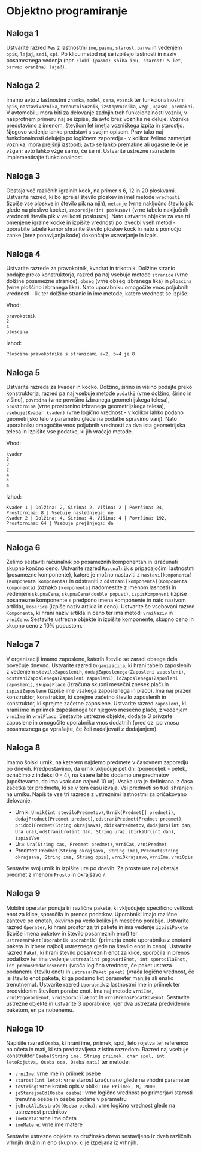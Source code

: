 # Objektno programiranje

## Naloga 1

Ustvarite razred `Pes` z lastnostmi `ime`, `pasma`, `starost`, `barva` in vedenjem `opis`, `lajaj`, `sedi`, `spi`. Po klicu metod naj se izpišejo lastnosti in naziv posameznega vedenja (npr. `Floki (pasma: shiba inu, starost: 5 let, barva: oranžna) laja!`).

## Naloga 2

Imamo avto z lastnostmi `znamka`, `model`, `cena`, `voznik` ter funkcionalnostmi `opis`, `nastaviVoznika`, `trenutniVoznik`, `izstopVoznika`, `vzgi`, `ugasni`, `premakni`. V avtomobilu mora biti za delovanje zadnjih treh funkcionalnosti voznik, v nasprotnem primeru naj se izpiše, da avto brez voznika ne deluje. Voznika predstavimo z imenom, številom let imetja vozniškega izpita in starostjo. Njegovo vedenje lahko predstavi s svojim opisom. Prav tako naj funkcionalnosti delujejo po logičnem zaporedju - v kolikor želimo zamenjati voznika, mora prejšnji izstopiti; avto se lahko premakne ali ugasne le če je vžgan; avto lahko vžge samo, če še ni. Ustvarite ustrezne razrede in implementirajte funkcionalnost.

## Naloga 3

Obstaja več različnih igralnih kock, na primer s 6, 12 in 20 ploskvami. Ustvarite razred, ki bo sprejel število ploskev in imel metode `vrednosti` (izpiše vse ploskve in število pik na njih), `metanje` (vrne naključno število pik glede na ploskve kocke), `zaporedje(int poskusov)` (vrne tabelo naključnih vrednosti števila pik v velikosti poskusov). Nato ustvarite objekte za vse tri omenjene igralne kocke in izpišite vrednosti po izvedbi vseh metod - uporabite tabele kamor shranite število ploskev kock in nato s pomočjo zanke (brez ponavljanja kode) dokončajte ustvarjanje in izpis.

## Naloga 4

Ustvarite razrede za pravokotnik, kvadrat in trikotnik. Dolžine stranic podajte preko konstruktorja, razred pa naj vsebuje metode `stranice` (vrne dolžine posamezne stranice), `obseg` (vrne obseg izbranega lika) in `ploscina` (vrne ploščino izbranega lika). Nato uporabniku omogočite vnos poljubnih vrednosti - lik ter dolžine stranic in ime metode, katere vrednost se izpiše.

Vhod:

```text
pravokotnik
2
4
ploščina
```

Izhod:

```text
Ploščina pravokotnika s stranicami a=2, b=4 je 8.
```

## Naloga 5

Ustvarite razreda za kvader in kocko. Dolžino, širino in višino podajte preko konstruktorja, razred pa naj vsebuje metode `podatki` (vrne dolžino, širino in višino), `povrsina` (vrne površino izbranega geometrijskega telesa), `prostornina` (vrne prostornino izbranega geometrijskega telesa), `vsebuje(Kvader kvader)` (vrne logično vrednost - v kolikor lahko podano geometrijsko telo v parametru glede na podatke spravimo vanj). Nato uporabniku omogočite vnos poljubnih vrednosti za dva ista geometrijska telesa in izpišite vse podatke, ki jih vračajo metode.

Vhod:

```text
kvader
2
2
2
4
4
4
```

Izhod:

```text
Kvader 1 | Dolžina: 2, Širina: 2, Višina: 2 | Površina: 24, Prostornina: 8 | Vsebuje naslednjega: ne
Kvader 2 | Dolžina: 4, Širina: 4, Višina: 4 | Površina: 192, Prostornina: 64 | Vsebuje prejšnjega: da
```

---

## Naloga 6

Želimo sestaviti računalnik po posameznih komponentah in izračunati skupno končno ceno. Ustvarite razred `Racunalnik` s pripadajočimi lastnostmi (posamezne komponente), katere je možno nastaviti z `nastavi[komponenta](Komponenta komponenta)` in odstraniti z `odstrani[komponenta](Komponenta komponenta)` (oznako `[komponenta]` nadomestite z imenom lasnosti) in vedenjem `skupnaCena`, `skupnaCena(double popust)`, `izpisKomponent` (izpiše posamezne komponente s predpono imena komponente in nato nazivom artikla), `kosarica` (izpiše naziv artikla in ceno). Ustvarite še vsebovani razred `Komponenta`, ki hrani naziv artikla in ceno ter ima metodi `vrniNaziv` in `vrniCeno`. Sestavite ustrezne objekte in izpišite komponente, skupno ceno in skupno ceno z 10% popustom.

## Naloga 7

V organizaciji imamo zaposlene, katerih število se zaradi obsega dela povečuje dnevno. Ustvarite razred `Organizacija`, ki hrani tabelo zaposlenih z vedenjem `steviloZaposlenih`, `dodajZaposlenega(Zaposleni zaposleni)`, `odstraniZaposlenega(Zaposleni zaposleni)`, `idZaposlenega(Zaposleni zaposleni)`, `skupajPlace` (izračuna skupni mesečni znesek plač) in `izpisiZaposlene` (izpiše ime vsakega zaposlenega in plačo). Ima naj prazen konstruktor, konstruktor, ki sprejme začetno število zaposlenih in konstruktor, ki sprejme začetne zaposlene. Ustvarite razred `Zaposleni`, ki hrani ime in priimek zaposlenega ter njegovo mesečno plačo, z vedenjem `vrniIme` in `vrniPlaco`. Sestavite ustrezne objekte, dodajte 3 privzete zaposlene in omogočite uporabniku vnos dodatnih (pred oz. po vnosu posameznega ga vprašajte, če želi nadaljevati z dodajanjem).

## Naloga 8

Imamo šolski urnik, na katerem najdemo predmete v časovnem zaporedju po dnevih. Predpostavimo, da urnik vključuje pet dni (ponedeljek - petek, označimo z indeksi 0 - 4), na katere lahko dodamo ure predmetov (upoštevamo, da ima vsak dan največ 10 ur). Vsaka ura je definirana iz časa začetka ter predmeta, ki se v tem času izvaja. Vsi predmeti so tudi shranjeni na urniku. Napišite vse tri razrede z ustreznimi lastnostmi za pričakovano delovanje:

- Urnik: `Urnik(int steviloPredmetov)`, `Urnik(Predmet[] predmeti)`, `dodajPredmet(Predmet predmet)`, `odstraniPredmet(Predmet predmet)`, `pridobiPredmet(String okrajsava)`, `zbirkaPredmetov`, `dodajUro(int dan, Ura ura)`, `odstraniUro(int dan, String ura)`, `zbirkaUr(int dan)`, `izpisiVse`
- Ura: `Ura(String cas, Predmet predmet)`, `vrniCas`, `vrniPredmet`
- Predmet: `Predmet(String okrajsava, String ime)`, `Predmet(String okrajsava, String ime, String opis)`, `vrniOkrajsavo`, `vrniIme`, `vrniOpis`

Sestavite svoj urnik in izpišite ure po dnevih. Za proste ure naj obstaja predmet z imenom `Prosto` in okrajšavo `/`.

## Naloga 9

Mobilni operater ponuja tri različne pakete, ki vključujejo specifično velikost enot za klice, sporočila in prenos podatkov. Uporabniki imajo različne zahteve po enotah, okvirno pa vedo koliko jih mesečno porabijo. Ustvarite razred `Operater`, ki hrani prostor za tri pakete in ima vedenje `izpisiPakete` (izpiše imena paketov in število posameznih enot) ter `ustrezenPaket(Uporabnik uporabnik)` (primerja enote uporabnika z enotami paketa in izbere najbolj ustreznega glede na število enot in ceno). Ustvarite razred `Paket`, ki hrani število posameznih enot za klice, sporočila in prenos podatkov ter ima vedenje `ustreza(int pogovoriEnot, int sporocilaEnot, int prenosPodatkovEnot)` (vrača logično vrednost, če paket ustreza podanemu številu enot) in `ustreza(Paket paket)` (vrača logično vrednost, če je število enot paketa, ki ga podamo kot parameter manjše ali enako trenutnemu). Ustvarite razred `Uporabnik` z lastnostmi ime in priimek ter predvidenim številom porabe enot. Ima naj metode `vrniIme`, `vrniPogovoriEnot`, `vrniSporocilaEnot` in `vrniPrenosPodatkovEnot`. Sestavite ustrezne objekte in ustvarite 3 uporabnike, kjer dva ustrezata predvidenim paketom, en pa nobenemu.

## Naloga 10

Napišite razred `Oseba`, ki hrani ime, priimek, spol, leto rojstva ter referenco na očeta in mati, ki sta predstavljena z istim razredom. Razred naj vsebuje konstruktor `Oseba(String ime, String priimek, char spol, int letoRojstva, Oseba oce, Oseba mati)` ter metode:

- `vrniIme`: vrne ime in priimek osebe
- `starost(int leto)`: vrne starost izračunano glede na vhodni parameter
- `toString`: vrne kratek opis v obliki: `Ime Priimek, M, 2000`
- `jeStarejsaOd(Oseba oseba)`: vrne logično vrednost po primerjavi starosti trenutne osebe in osebe podane v parametru
- `jeBratAliSestraOd(Oseba oseba)`: vrne logično vrednost glede na ustreznost prednikov
- `imeOceta`: vrne ime očeta
- `imeMatere`: vrne ime matere

Sestavite ustrezne objekte za družinsko drevo sestavljeno iz dveh različnih vrhnjih družin in eno skupno, ki je izpeljana iz vrhnjih.
